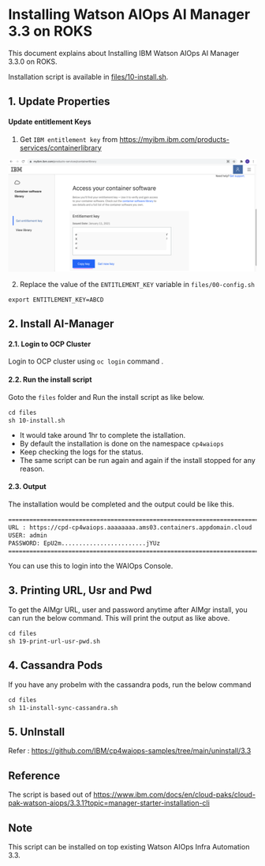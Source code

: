 # Installing Watson AIOps AI Manager 3.3 on ROKS 

This document explains about Installing IBM Watson AIOps AI Manager 3.3.0 on ROKS.

Installation script is available in [files/10-install.sh](./files/10-install.sh).

## 1. Update Properties

#### Update entitlement Keys

1. Get `IBM entitlement key` from https://myibm.ibm.com/products-services/containerlibrary

<img src="images/image0.png">

2. Replace the value of the `ENTITLEMENT_KEY` variable in `files/00-config.sh`

```
export ENTITLEMENT_KEY=ABCD
```

## 2. Install AI-Manager

#### 2.1. Login to OCP Cluster

Login to OCP cluster using  `oc login` command .

#### 2.2. Run the install script

Goto the `files` folder and Run the install script as like below.

```
cd files
sh 10-install.sh
```

- It would take around 1hr to complete the istallation. 
- By default the installation is done on the namespace `cp4waiops`
- Keep checking the logs for the status. 
- The same script can be run again and again if the install stopped for any reason.

#### 2.3. Output
 
The installation would be completed and the output could be like this.

```
=====================================================================================================
URL : https://cpd-cp4waiops.aaaaaaaa.ams03.containers.appdomain.cloud
USER: admin
PASSWORD: EpU2m........................jYUz
=====================================================================================================

```

You can use this to login into the WAIOps Console.

## 3. Printing URL, Usr and Pwd

To get the AIMgr URL, user and password anytime after AIMgr install, you can run the below command. This will print the output as like above.

```
cd files
sh 19-print-url-usr-pwd.sh
```

## 4. Cassandra Pods

If you have any probelm with the cassandra pods, run the below command

```
cd files
sh 11-install-sync-cassandra.sh
```

## 5. UnInstall

Refer : https://github.com/IBM/cp4waiops-samples/tree/main/uninstall/3.3

## Reference

The script is based out of https://www.ibm.com/docs/en/cloud-paks/cloud-pak-watson-aiops/3.3.1?topic=manager-starter-installation-cli


## Note

This script can be installed on top existing Watson AIOps Infra Automation 3.3.